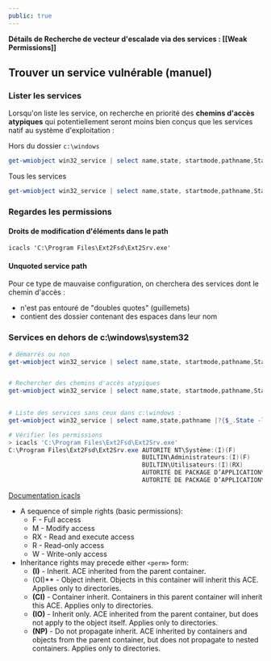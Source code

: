 ```yaml
---
public: true
---
```


**Détails de Recherche de vecteur d'escalade via des services : [[Weak Permissions]]**

## Trouver un service vulnérable (manuel)

### Lister les services

Lorsqu'on liste les service, on recherche en priorité des **chemins d'accès atypiques** qui potentiellement  seront moins bien conçus que les services natif au système d'exploitation :

Hors du dossier `c:\windows`

```powershell
get-wmiobject win32_service | select name,state, startmode,pathname,StartName | ?{$_.StartName -eq "LocalSystem" -and $_.pathname -notlike "c:\Windows\*" }| Sort PathName |ft
```

Tous les services

```powershell
get-wmiobject win32_service | select name,state, startmode,pathname,StartName | ?{$_.StartName -eq "LocalSystem" -and $_.pathname -notlike "C:\Windows\system32\svchost.exe *" }| Sort PathName |ft
```

### Regardes les permissions

#### Droits de modification d'éléments dans le path

```shell
icacls 'C:\Program Files\Ext2Fsd\Ext2Srv.exe'
```

#### Unquoted service path

Pour ce type de mauvaise configuration, on cherchera des services dont le chemin d'accès :

- n'est pas entouré de "doubles quotes" (guillemets)
- contient des dossier contenant des espaces dans leur nom

### Services en dehors de c:\windows\system32

```powershell
# démarrés ou non
get-wmiobject win32_service | select name,state, startmode,pathname,StartName | ?{$_.StartName -eq "LocalSystem" -and $_.pathname -notlike "c:\Windows\System32\*" }|ft


# Rechercher des chemins d'accès atypiques 
get-wmiobject win32_service | select name,state, startmode,pathname,StartName |?{$_.State -like 'Running'}|Sort StartName | ft

  
# Liste des services sans ceux dans c:\windows :
get-wmiobject win32_service | select name,state,pathname |?{$_.State -like 'Running'} |? {$_.Pathname -notmatch 'c:\\Windows\\.*' }

# Vérifier les permissions
> icacls 'C:\Program Files\Ext2Fsd\Ext2Srv.exe'
C:\Program Files\Ext2Fsd\Ext2Srv.exe AUTORITE NT\Système:(I)(F)
                                     BUILTIN\Administrateurs:(I)(F)
                                     BUILTIN\Utilisateurs:(I)(RX)
                                     AUTORITÉ DE PACKAGE D’APPLICATION\TOUS LES PACKAGES D’APPLICATION:(I)(RX)
                                     AUTORITÉ DE PACKAGE D’APPLICATION\TOUS LES PACKAGES D’APPLICATION RESTREINTS:(I)(RX)

```

[Documentation icacls](https://learn.microsoft.com/en-us/windows-server/administration/windows-commands/icacls)

- A sequence of simple rights (basic permissions):
	- F - Full access
	- M - Modify access
	- RX - Read and execute access
	- R - Read-only access
	- W - Write-only access
- Inheritance rights may precede either `<perm>` form:
	- **(I)** - Inherit. ACE inherited from the parent container.
	- (OI)** - Object inherit. Objects in this container will inherit this ACE. Applies only to directories.
	- **(CI)** - Container inherit. Containers in this parent container will inherit this ACE. Applies only to directories.
	- **(IO)** - Inherit only. ACE inherited from the parent container, but does not apply to the object itself. Applies only to directories.
	- **(NP)** - Do not propagate inherit. ACE inherited by containers and objects from the parent container, but does not propagate to nested containers. Applies only to directories.
